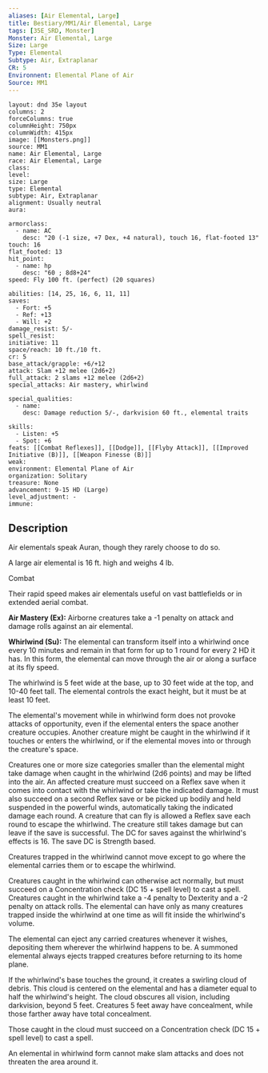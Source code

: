 ```yaml
---
aliases: [Air Elemental, Large]
title: Bestiary/MM1/Air Elemental, Large
tags: [35E_SRD, Monster]
Monster: Air Elemental, Large
Size: Large
Type: Elemental
Subtype: Air, Extraplanar
CR: 5
Environnent: Elemental Plane of Air
Source: MM1
---
```


```statblock
layout: dnd 35e layout
columns: 2
forceColumns: true
columnHeight: 750px
columnWidth: 415px
image: [[Monsters.png]]
source: MM1
name: Air Elemental, Large
race: Air Elemental, Large
class: 
level: 
size: Large
type: Elemental
subtype: Air, Extraplanar
alignment: Usually neutral
aura: 

armorclass:
  - name: AC
    desc: "20 (-1 size, +7 Dex, +4 natural), touch 16, flat-footed 13"
touch: 16
flat_footed: 13
hit_point:
  - name: hp
    desc: "60 ; 8d8+24"
speed: Fly 100 ft. (perfect) (20 squares)

abilities: [14, 25, 16, 6, 11, 11]
saves:
  - Fort: +5
  - Ref: +13
  - Will: +2
damage_resist: 5/-
spell_resist: 
initiative: 11
space/reach: 10 ft./10 ft.
cr: 5
base_attack/grapple: +6/+12
attack: Slam +12 melee (2d6+2)
full_attack: 2 slams +12 melee (2d6+2)
special_attacks: Air mastery, whirlwind

special_qualities:
  - name: 
    desc: Damage reduction 5/-, darkvision 60 ft., elemental traits

skills:
  - Listen: +5
  - Spot: +6
feats: [[Combat Reflexes]], [[Dodge]], [[Flyby Attack]], [[Improved Initiative (B)]], [[Weapon Finesse (B)]]
weak: 
environment: Elemental Plane of Air
organization: Solitary
treasure: None
advancement: 9-15 HD (Large)
level_adjustment: -
immune: 
```

## Description

<p>Air elementals speak Auran, though they rarely choose to do so.</p>
<p>A large air elemental is 16 ft. high and weighs 4 lb.</p>
<p>Combat</p>
<p>Their rapid speed makes air elementals useful on vast battlefields or in extended aerial combat.</p>
<p>
            <b>Air Mastery (Ex):</b> Airborne creatures take a -1 penalty on attack and damage rolls against an air elemental.</p>
<p>
            <b>Whirlwind (Su):</b> The elemental can transform itself into a whirlwind once every 10 minutes and remain in that form for up to 1 round for every 2 HD it has. In this form, the elemental can move through the air or along a surface at its fly speed.</p>
<p>The whirlwind is 5 feet wide at the base, up to 30 feet wide at the top, and 10-40 feet tall. The elemental controls the exact height, but it must be at least 10 feet.</p>
<p>The elemental's movement while in whirlwind form does not provoke attacks of opportunity, even if the elemental enters the space another creature occupies. Another creature might be caught in the whirlwind if it touches or enters the whirlwind, or if the elemental moves into or through the creature's space.</p>
<p>Creatures one or more size categories smaller than the elemental might take damage when caught in the whirlwind (2d6 points) and may be lifted into the air. An affected creature must succeed on a Reflex save when it comes into contact with the whirlwind or take the indicated damage. It must also succeed on a second Reflex save or be picked up bodily and held suspended in the powerful winds, automatically taking the indicated damage each round. A creature that can fly is allowed a Reflex save each round to escape the whirlwind. The creature still takes damage but can leave if the save is successful. The DC for saves against the whirlwind's effects is 16. The save DC is Strength based.</p>
<p>Creatures trapped in the whirlwind cannot move except to go where the elemental carries them or to escape the whirlwind.</p>
<p>Creatures caught in the whirlwind can otherwise act normally, but must succeed on a Concentration check (DC 15 + spell level) to cast a spell. Creatures caught in the whirlwind take a -4 penalty to Dexterity and a -2 penalty on attack rolls. The elemental can have only as many creatures trapped inside the whirlwind at one time as will fit inside the whirlwind's volume.</p>
<p>The elemental can eject any carried creatures whenever it wishes, depositing them wherever the whirlwind happens to be. A summoned elemental always ejects trapped creatures before returning to its home plane.</p>
<p>If the whirlwind's base touches the ground, it creates a swirling cloud of debris. This cloud is centered on the elemental and has a diameter equal to half the whirlwind's height. The cloud obscures all vision, including darkvision, beyond 5 feet. Creatures 5 feet away have concealment, while those farther away have total concealment.</p>
<p>Those caught in the cloud must succeed on a Concentration check (DC 15 + spell level) to cast a spell.</p>
<p>An elemental in whirlwind form cannot make slam attacks and does not threaten the area around it.</p>